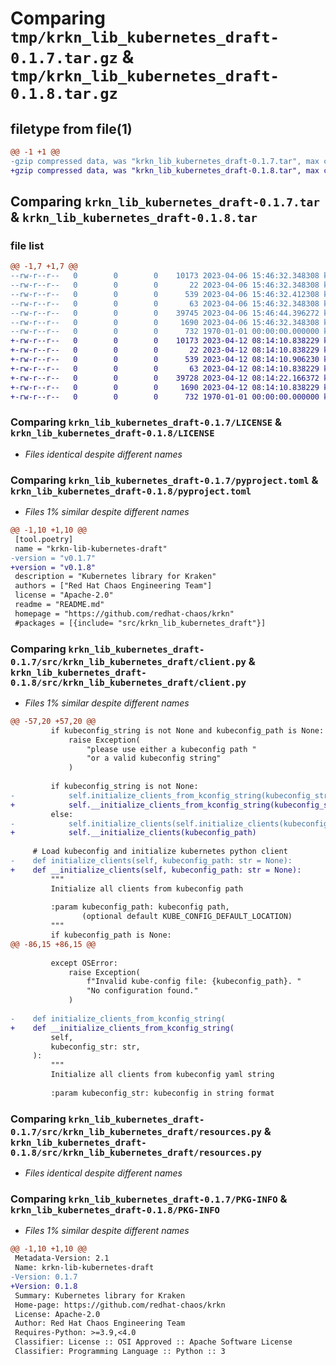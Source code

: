 # Comparing `tmp/krkn_lib_kubernetes_draft-0.1.7.tar.gz` & `tmp/krkn_lib_kubernetes_draft-0.1.8.tar.gz`

## filetype from file(1)

```diff
@@ -1 +1 @@
-gzip compressed data, was "krkn_lib_kubernetes_draft-0.1.7.tar", max compression
+gzip compressed data, was "krkn_lib_kubernetes_draft-0.1.8.tar", max compression
```

## Comparing `krkn_lib_kubernetes_draft-0.1.7.tar` & `krkn_lib_kubernetes_draft-0.1.8.tar`

### file list

```diff
@@ -1,7 +1,7 @@
--rw-r--r--   0        0        0    10173 2023-04-06 15:46:32.348308 krkn_lib_kubernetes_draft-0.1.7/LICENSE
--rw-r--r--   0        0        0       22 2023-04-06 15:46:32.348308 krkn_lib_kubernetes_draft-0.1.7/README.md
--rw-r--r--   0        0        0      539 2023-04-06 15:46:32.412308 krkn_lib_kubernetes_draft-0.1.7/pyproject.toml
--rw-r--r--   0        0        0       63 2023-04-06 15:46:32.348308 krkn_lib_kubernetes_draft-0.1.7/src/krkn_lib_kubernetes_draft/__init__.py
--rw-r--r--   0        0        0    39745 2023-04-06 15:46:44.396272 krkn_lib_kubernetes_draft-0.1.7/src/krkn_lib_kubernetes_draft/client.py
--rw-r--r--   0        0        0     1690 2023-04-06 15:46:32.348308 krkn_lib_kubernetes_draft-0.1.7/src/krkn_lib_kubernetes_draft/resources.py
--rw-r--r--   0        0        0      732 1970-01-01 00:00:00.000000 krkn_lib_kubernetes_draft-0.1.7/PKG-INFO
+-rw-r--r--   0        0        0    10173 2023-04-12 08:14:10.838229 krkn_lib_kubernetes_draft-0.1.8/LICENSE
+-rw-r--r--   0        0        0       22 2023-04-12 08:14:10.838229 krkn_lib_kubernetes_draft-0.1.8/README.md
+-rw-r--r--   0        0        0      539 2023-04-12 08:14:10.906230 krkn_lib_kubernetes_draft-0.1.8/pyproject.toml
+-rw-r--r--   0        0        0       63 2023-04-12 08:14:10.838229 krkn_lib_kubernetes_draft-0.1.8/src/krkn_lib_kubernetes_draft/__init__.py
+-rw-r--r--   0        0        0    39728 2023-04-12 08:14:22.166372 krkn_lib_kubernetes_draft-0.1.8/src/krkn_lib_kubernetes_draft/client.py
+-rw-r--r--   0        0        0     1690 2023-04-12 08:14:10.838229 krkn_lib_kubernetes_draft-0.1.8/src/krkn_lib_kubernetes_draft/resources.py
+-rw-r--r--   0        0        0      732 1970-01-01 00:00:00.000000 krkn_lib_kubernetes_draft-0.1.8/PKG-INFO
```

### Comparing `krkn_lib_kubernetes_draft-0.1.7/LICENSE` & `krkn_lib_kubernetes_draft-0.1.8/LICENSE`

 * *Files identical despite different names*

### Comparing `krkn_lib_kubernetes_draft-0.1.7/pyproject.toml` & `krkn_lib_kubernetes_draft-0.1.8/pyproject.toml`

 * *Files 1% similar despite different names*

```diff
@@ -1,10 +1,10 @@
 [tool.poetry]
 name = "krkn-lib-kubernetes-draft"
-version = "v0.1.7"
+version = "v0.1.8"
 description = "Kubernetes library for Kraken"
 authors = ["Red Hat Chaos Engineering Team"]
 license = "Apache-2.0"
 readme = "README.md"
 homepage = "https://github.com/redhat-chaos/krkn"
 #packages = [{include= "src/krkn_lib_kubernetes_draft"}]
```

### Comparing `krkn_lib_kubernetes_draft-0.1.7/src/krkn_lib_kubernetes_draft/client.py` & `krkn_lib_kubernetes_draft-0.1.8/src/krkn_lib_kubernetes_draft/client.py`

 * *Files 1% similar despite different names*

```diff
@@ -57,20 +57,20 @@
         if kubeconfig_string is not None and kubeconfig_path is None:
             raise Exception(
                 "please use either a kubeconfig path "
                 "or a valid kubeconfig string"
             )
 
         if kubeconfig_string is not None:
-            self.initialize_clients_from_kconfig_string(kubeconfig_string)
+            self.__initialize_clients_from_kconfig_string(kubeconfig_string)
         else:
-            self.initialize_clients(self.initialize_clients(kubeconfig_path))
+            self.__initialize_clients(kubeconfig_path)
 
     # Load kubeconfig and initialize kubernetes python client
-    def initialize_clients(self, kubeconfig_path: str = None):
+    def __initialize_clients(self, kubeconfig_path: str = None):
         """
         Initialize all clients from kubeconfig path
 
         :param kubeconfig_path: kubeconfig path,
                (optional default KUBE_CONFIG_DEFAULT_LOCATION)
         """
         if kubeconfig_path is None:
@@ -86,15 +86,15 @@
 
         except OSError:
             raise Exception(
                 f"Invalid kube-config file: {kubeconfig_path}. "
                 "No configuration found."
             )
 
-    def initialize_clients_from_kconfig_string(
+    def __initialize_clients_from_kconfig_string(
         self,
         kubeconfig_str: str,
     ):
         """
         Initialize all clients from kubeconfig yaml string
 
         :param kubeconfig_str: kubeconfig in string format
```

### Comparing `krkn_lib_kubernetes_draft-0.1.7/src/krkn_lib_kubernetes_draft/resources.py` & `krkn_lib_kubernetes_draft-0.1.8/src/krkn_lib_kubernetes_draft/resources.py`

 * *Files identical despite different names*

### Comparing `krkn_lib_kubernetes_draft-0.1.7/PKG-INFO` & `krkn_lib_kubernetes_draft-0.1.8/PKG-INFO`

 * *Files 1% similar despite different names*

```diff
@@ -1,10 +1,10 @@
 Metadata-Version: 2.1
 Name: krkn-lib-kubernetes-draft
-Version: 0.1.7
+Version: 0.1.8
 Summary: Kubernetes library for Kraken
 Home-page: https://github.com/redhat-chaos/krkn
 License: Apache-2.0
 Author: Red Hat Chaos Engineering Team
 Requires-Python: >=3.9,<4.0
 Classifier: License :: OSI Approved :: Apache Software License
 Classifier: Programming Language :: Python :: 3
```

